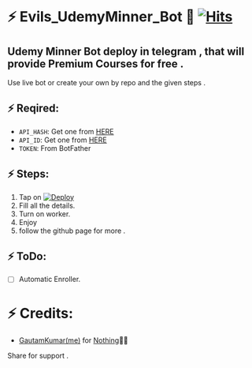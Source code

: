 # ⚡ Evils_UdemyMinner_Bot 🤩 [![Hits](https://hits.seeyoufarm.com/api/count/incr/badge.svg?url=https%3A%2F%2Fgithub.com%2Fgautamajay52%2FUdemyBot&count_bg=%2379C83D&title_bg=%23555555&icon=&icon_color=%23E7E7E7&title=hits&edge_flat=false)](https://github.com/evil775/Evils_UdemyMinner_bot)
## Udemy Minner Bot deploy in telegram , that will provide Premium Courses for free . 





Use live bot or create your own by repo and the given steps .
## ⚡ Reqired: 

* `API_HASH`: Get one from [HERE](https://my.telegram.org/apps)
* `API_ID`: Get one from [HERE](https://my.telegram.org/apps)
* `TOKEN`: From BotFather


## ⚡ Steps: 

1) Tap on [![Deploy](https://www.herokucdn.com/deploy/button.svg)](https://heroku.com/deploy)
2) Fill all the details.
3) Turn on worker.
4) Enjoy 
5) follow the github page for more . 

## ⚡ ToDo: 

- [ ] Automatic Enroller.

# ⚡ Credits: 
* [GautamKumar(me)](https://github.com/gautamajay52) for [Nothing](https://github.com/gautamajay52/UdemyBot)😬😁

Share for support .
